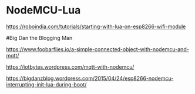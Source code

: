 # NodeMCU-Lua
https://roboindia.com/tutorials/starting-with-lua-on-esp8266-wifi-module

#Big Dan the Blogging Man

https://www.foobarflies.io/a-simple-connected-object-with-nodemcu-and-mqtt/


https://iotbytes.wordpress.com/mqtt-with-nodemcu/

https://bigdanzblog.wordpress.com/2015/04/24/esp8266-nodemcu-interrupting-init-lua-during-boot/
